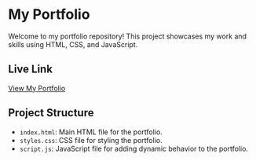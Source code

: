 # My Portfolio

Welcome to my portfolio repository! This project showcases my work and skills using HTML, CSS, and JavaScript.

## Live Link
[View My Portfolio](https://mansisuresh8.github.io/my-portfolio/)

## Project Structure

- `index.html`: Main HTML file for the portfolio.
- `styles.css`: CSS file for styling the portfolio.
- `script.js`: JavaScript file for adding dynamic behavior to the portfolio.

